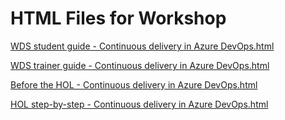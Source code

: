 ﻿# HTML Files for Workshop
[WDS student guide - Continuous delivery in Azure DevOps.html](https://cloudworkshop.blob.core.windows.net/agile-continous-delivery/Whiteboard%20design%20session/WDS%20student%20guide%20-%20Continuous%20delivery%20in%20Azure%20DevOps.html)

[WDS trainer guide - Continuous delivery in Azure DevOps.html](https://cloudworkshop.blob.core.windows.net/agile-continous-delivery/Whiteboard%20design%20session/WDS%20trainer%20guide%20-%20Continuous%20delivery%20in%20Azure%20DevOps.html)

[Before the HOL - Continuous delivery in Azure DevOps.html](https://cloudworkshop.blob.core.windows.net/agile-continous-delivery/Hands-on%20lab/Before%20the%20HOL.html)

[HOL step-by-step - Continuous delivery in Azure DevOps.html](https://cloudworkshop.blob.core.windows.net/agile-continous-delivery/Hands-on%20lab/HOL%20step-by-step%20-%20Continuous%20delivery%20in%20Azure%20DevOps.html)

